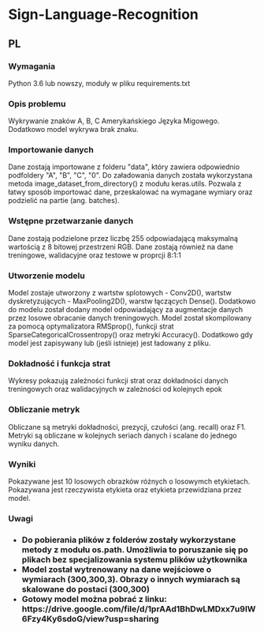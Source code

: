 # Sign-Language-Recognition
<h2>PL</h2>
<h3>Wymagania</h3>
Python 3.6 lub nowszy, moduły w pliku requirements.txt
<h3>Opis problemu</h3>
Wykrywanie znaków A, B, C Amerykańskiego Języka Migowego. Dodatkowo model wykrywa brak znaku.
<h3>Importowanie danych</h3>
Dane zostają importowane z folderu "data", który zawiera odpowiednio podfoldery "A", "B", "C", "0".
Do załadowania danych została wykorzystana metoda image_dataset_from_directory() z modułu keras.utils. Pozwala z łatwy sposób importować dane, przeskalować na wymagane wymiary oraz podzielić na partie (ang. batches).
<h3>Wstępne przetwarzanie danych</h3>
Dane zostają podzielone przez liczbę 255 odpowiadającą maksymalną wartością z 8 bitowej przestrzeni RGB.
Dane zostają również na dane treningowe, walidacyjne oraz testowe w proprcji 8:1:1
<h3>Utworzenie modelu</h3>
Model zostaje utworzony z wartstw splotowych - Conv2D(), wartstw dyskretyzujących - MaxPooling2D(), warstw łączących Dense(). Dodatkowo do modelu został dodany model odpowiadający za augmentacje danych przez losowe obracanie danych treningowych.
Model został skompilowany za pomocą optymalizatora RMSprop(), funkcji strat SparseCategoricalCrossentropy() oraz metryki Accuracy().
Dodatkowo gdy model jest zapisywany lub (jeśli istnieje) jest ładowany z pliku.
<h3>Dokładność i funkcja strat</h3>
Wykresy pokazują zależności funkcji strat oraz dokładności danych treningowych oraz walidacyjnych w zależności od kolejnych epok
<h3>Obliczanie metryk</h3>
Obliczane są metryki dokładności, prezycji, czułości (ang. recall) oraz F1. Metryki są obliczane w kolejnych seriach danych i scalane do jednego wyniku danych.
<h3>Wyniki</h3>
Pokazywane jest 10 losowych obrazków różnych o losowymch etykietach.
Pokazywana jest rzeczywista etykieta oraz etykieta przewidziana przez model.
<h3>Uwagi<h3>
<ul>
<li>Do pobierania plików z folderów zostały wykorzystane metody z modułu os.path. Umożliwia to poruszanie się po plikach bez specjalizowania systemu plików użytkownika</li>
<li>Model został wytrenowany na dane wejściowe o wymiarach (300,300,3). Obrazy o innych wymiarach są skalowane do postaci (300,300)</li>
<li>Gotowy model można pobrać z linku: https://drive.google.com/file/d/1prAAd1BhDwLMDxx7u9IW6Fzy4Ky6sdoG/view?usp=sharing</li>
</ul>